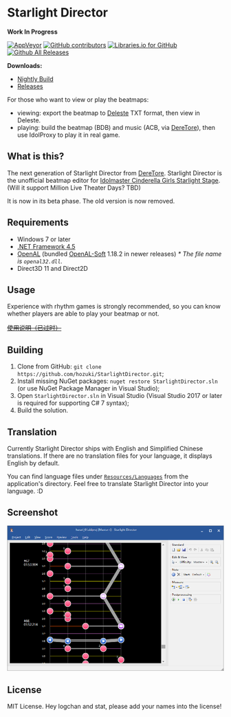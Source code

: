 # Starlight Director

**Work In Progress**

[![AppVeyor](https://img.shields.io/appveyor/ci/hozuki/starlightdirector.svg)](https://ci.appveyor.com/project/hozuki/starlightdirector)
[![GitHub contributors](https://img.shields.io/github/contributors/hozuki/StarlightDirector.svg)](https://github.com/hozuki/StarlightDirector/graphs/contributors)
[![Libraries.io for GitHub](https://img.shields.io/librariesio/github/hozuki/StarlightDirector.svg)](https://github.com/hozuki/StarlightDirector)
[![Github All Releases](https://img.shields.io/github/downloads/hozuki/StarlightDirector/total.svg)](https://github.com/hozuki/StarlightDirector/releases)

**Downloads:**

- [Nightly Build](https://ci.appveyor.com/api/projects/hozuki/starlightdirector/artifacts/sd-latest.zip)
- [Releases](https://github.com/hozuki/StarlightDirector/releases)

For those who want to view or play the beatmaps:

- viewing: export the beatmap to [Deleste](https://twitter.com/blueapple25130/status/859560616368812032) TXT format, then view in Deleste.
- playing: build the beatmap (BDB) and music (ACB, via [DereTore](https://github.com/OpenCGSS/DereTore)), then use IdolProxy to play it in real game.

## What is this?

The next generation of Starlight Director from [DereTore](https://github.com/OpenCGSS/DereTore). Starlight Director is the unofficial beatmap
editor for [Idolmaster Cinderella Girls Starlight Stage](http://cinderella.idolmaster.jp/sl-stage/). (Will it support Million Live Theater Days? TBD)

It is now in its beta phase. The old version is now removed.

## Requirements

- Windows 7 or later
- [.NET Framework 4.5](https://www.microsoft.com/en-us/download/details.aspx?id=42642)
- [OpenAL](https://www.openal.org/downloads/) (bundled [OpenAL-Soft](http://kcat.strangesoft.net/openal.html) 1.18.2 in newer releases) *\* The file name is `openal32.dll`.*
- Direct3D 11 and Direct2D

##  Usage

Experience with rhythm games is strongly recommended, so you can know whether players are able to play your beatmap or not.

<del>[使用说明（已过时）](src/StarlightDirector/Resources/Docs/Help.md)</del>

## Building

1. Clone from GitHub: `git clone https://github.com/hozuki/StarlightDirector.git`;
2. Install missing NuGet packages: `nuget restore StarlightDirector.sln` (or use NuGet Package Manager in Visual Studio);
3. Open `StarlightDirector.sln` in Visual Studio (Visual Studio 2017 or later is required for supporting C# 7 syntax);
4. Build the solution.

## Translation

Currently Starlight Director ships with English and Simplified Chinese translations. If there are no translation files for your
language, it displays English by default.

You can find language files under [`Resources/Languages`](src/StarlightDirector/Resources/Languages) from the application's
directory. Feel free to translate Starlight Director into your language. :D

## Screenshot

![Screenshot 2017-06-03](res/images/screenshot.png)

## License

MIT License. Hey logchan and stat, please add your names into the license!
